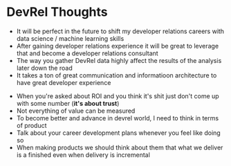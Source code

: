 # DevRel Thoughts

* It will be perfect in the future to shift my developer relations careers with data science / machine learning skills
* After gaining developer relations experience it will be great to leverage that and become a developer relations consultant
* The way you gather DevRel data highly affect the results of the analysis later down the road
* It takes a ton of great communication and informatioon architecture to have great developer experience
- When you're asked about ROI and you think it's shit just don't come up with some number (**it's about trust**)
- Not everything of value can be measured
- To become better and advance in devrel world, I need to think in terms of product
- Talk about your career development plans whenever you feel like doing so
- When making products we should think about them that what we deliver is a finished even when delivery is incremental
